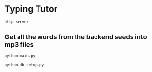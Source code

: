 # Typing Tutor

```sh
http-server
```

## Get all the words from the backend seeds into mp3 files

```bash
python main.py

python db_setup.py
```
